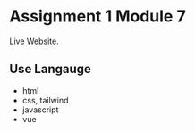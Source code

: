 # Assignment 1 Module 7

[Live Website](#).

## Use Langauge
- html
- css, tailwind
- javascript
- vue